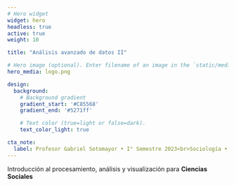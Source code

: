 ```yaml
---
# Hero widget
widget: hero
headless: true
active: true
weight: 10

title: "Análisis avanzado de datos II"

# Hero image (optional). Enter filename of an image in the `static/media/` folder.
hero_media: logo.png

design:
  background:
    # Background gradient
    gradient_start: '#C85568'
    gradient_end: '#5271ff'

    # Text color (true=light or false=dark).
    text_color_light: true

cta_note:
  label: Profesor Gabriel Sotomayor • I° Semestre 2023<br>Sociología • Universidad Diego Portales
---
```


Introducción al procesamiento, análisis y visualización para **Ciencias Sociales**
